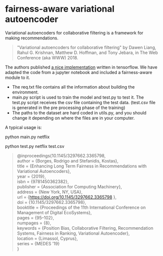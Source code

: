 # fairness-aware variational autoencoder 

Variational autoencoders for collaborative filtering is a framework for making recommendations. 

>  "Variational autoencoders for collaborative filtering" by Dawen Liang, Rahul G. Krishnan, Matthew D. Hoffman, and Tony Jebara, in The Web Conference (aka WWW) 2018.

The authors published [a nice implementation](https://github.com/dawenl/vae_cf) written in tensorflow. We have adapted the code from a jupyter notebook and included a fairness-aware module to it.

- The req.txt file contains all the information about building the environment.
- main.py script is used to train the model and test.py to test it. The test.py script receives the csv file containing the test data. (test.csv file is generated in the pre processing phase of the training)
- The paths to the dataset are hard coded in utils.py, and you should change it depending on where the files are in your computer. 


A typical usage is:

python main.py netflix

python test.py netflix test.csv


> @inproceedings{10.1145/3297662.3365798,\
>   author = {Borges, Rodrigo and Stefanidis, Kostas},\
>   title = {Enhancing Long Term Fairness in Recommendations with Variational Autoencoders},\
>   year = {2019},\
>   isbn = {9781450362382},\
>   publisher = {Association for Computing Machinery},\
>   address = {New York, NY, USA},\
>   url = {https://doi.org/10.1145/3297662.3365798 }, \
>   doi = {10.1145/3297662.3365798},\
>   booktitle = {Proceedings of the 11th International Conference on Management of Digital EcoSystems},\
>   pages = {95–102},\
>   numpages = {8},\
>   keywords = {Position Bias, Collaborative Filtering, Recommendation Systems, Fairness in Ranking, Variational Autoencoder},\
>   location = {Limassol, Cyprus},\
>   series = {MEDES ’19}\
> }
